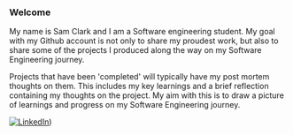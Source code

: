 ### Welcome

My name is Sam Clark and I am a Software engineering student. My goal with my Github account is not only to share my proudest work, but also to share some of the projects I produced along the way on my Software Engineering journey.

Projects that have been 'completed' will typically have my post mortem thoughts on them. This includes my key learnings and a brief reflection containing my thoughts on the project. My aim with this is to draw a picture of learnings and progress on my Software Engineering journey.


[![LinkedIn](https://www.linkedin.com/in/sam-clark-295158205/)](https://github.com/Sam-j-Clark/Sam-j-Clark/assets/83252922/3f8232ca-57ed-4d4d-8b08-182b2f8d25b9))
